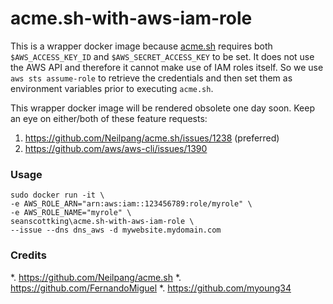 # acme.sh-with-aws-iam-role

This is a wrapper docker image because [acme.sh](https://github.com/Neilpang/acme.sh) requires both `$AWS_ACCESS_KEY_ID` and `$AWS_SECRET_ACCESS_KEY` to be set. It does not use the AWS API and therefore it cannot make use of IAM roles itself. So we use `aws sts assume-role` to retrieve the credentials and then set them as environment variables prior to executing `acme.sh`.

This wrapper docker image will be rendered obsolete one day soon. Keep an eye on either/both of these feature requests:
  1. https://github.com/Neilpang/acme.sh/issues/1238 (preferred)
  1. https://github.com/aws/aws-cli/issues/1390

### Usage
```
sudo docker run -it \
-e AWS_ROLE_ARN="arn:aws:iam::123456789:role/myrole" \
-e AWS_ROLE_NAME="myrole" \
seanscottking\acme.sh-with-aws-iam-role \
--issue --dns dns_aws -d mywebsite.mydomain.com
```

### Credits
  *. https://github.com/Neilpang/acme.sh
  *. https://github.com/FernandoMiguel
  *. https://github.com/myoung34
